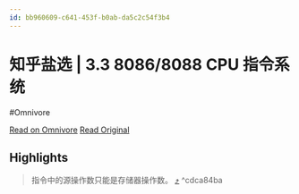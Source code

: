 ```yaml
---
id: bb960609-c641-453f-b0ab-da5c2c54f3b4
---
```


# 知乎盐选 | 3.3 8086/8088 CPU 指令系统
#Omnivore

[Read on Omnivore](https://omnivore.app/me/3-3-8086-8088-cpu-18eb68c09dd)
[Read Original](https://www.zhihu.com/market/pub/119988825/manuscript/1284124373377261568)

## Highlights

> 指令中的源操作数只能是存储器操作数。 [⤴️](https://omnivore.app/me/3-3-8086-8088-cpu-18eb68c09dd#cdca84ba-263f-4a64-824e-6b541b022041)  ^cdca84ba


